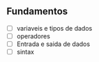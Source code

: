 ## Fundamentos
- [ ] variaveis e tipos de dados
- [ ] operadores
- [ ] Entrada e saida de dados
- [ ] sintax
